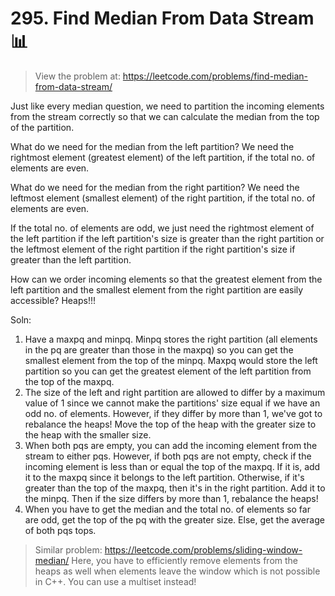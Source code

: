 # 295. Find Median From Data Stream 📊

> View the problem at: https://leetcode.com/problems/find-median-from-data-stream/

Just like every median question, we need to partition the incoming elements from the stream correctly so that we can calculate the median from the top of the partition.

What do we need for the median from the left partition? We need the rightmost element (greatest element) of the left partition, if the total no. of elements are even.

What do we need for the median from the right partition? We need the leftmost element (smallest element) of the right partition, if the total no. of elements are even.

If the total no. of elements are odd, we just need the rightmost element of the left partition if the left partition's size is greater than the right partition or
the leftmost element of the right partition if the right partition's size if greater than the left partition.

How can we order incoming elements so that the greatest element from the left partition and the smallest element from the right partition are easily accessible? Heaps!!!

Soln:
1. Have a maxpq and minpq. Minpq stores the right partition (all elements in the pq are greater than those in the maxpq) so you can get the smallest element from the top of the minpq. Maxpq would store the left partition so you can get the greatest element of the left partition from the top of the maxpq.
2. The size of the left and right partition are allowed to differ by a maximum value of 1 since we cannot make the partitions' size equal if we have an odd no. of elements. However, if they differ by more than 1, we've got to rebalance the heaps! Move the top of the heap with the greater size to the heap with the smaller size.
3. When both pqs are empty, you can add the incoming element from the stream to either pqs. However, if both pqs are not empty, check if the incoming element is less than or equal the top of the maxpq. If it is, add it to the maxpq since it belongs to the left partition. Otherwise, if it's greater than the top of the maxpq, then it's in the right partition. Add it to the minpq. Then if the size differs by more than 1, rebalance the heaps!
4. When you have to get the median and the total no. of elements so far are odd, get the top of the pq with the greater size. Else, get the average of both pqs tops.


> Similar problem: https://leetcode.com/problems/sliding-window-median/ Here, you have to efficiently remove elements from the heaps as well when elements leave the window which is not possible in C++. You can use a multiset instead!
